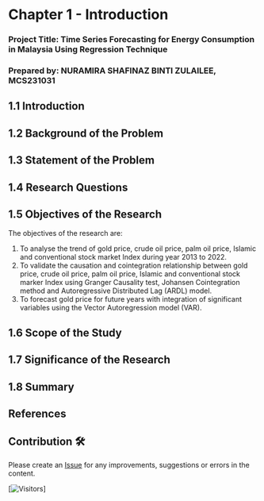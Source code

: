 # Chapter 1 - Introduction

### Project Title: Time Series Forecasting for Energy Consumption in Malaysia Using Regression Technique

### Prepared by: NURAMIRA SHAFINAZ BINTI ZULAILEE, MCS231031

## 1.1 Introduction


## 1.2 Background of the Problem


## 1.3 Statement of the Problem


## 1.4 Research Questions


## 1.5 Objectives of the Research

The objectives of the research are:

1) To analyse the trend of gold price, crude oil price, palm oil price, Islamic and conventional stock market Index during year 2013 to 2022.
2) To validate the causation and cointegration relationship between gold price, crude oil price, palm oil price, Islamic and conventional stock marker Index using Granger Causality test, Johansen Cointegration method and Autoregressive Distributed Lag (ARDL) model.
3) To forecast gold price for future years with integration of significant variables using the Vector Autoregression model (VAR).

## 1.6 Scope of the Study


## 1.7 Significance of the Research


## 1.8 Summary


## References



## Contribution 🛠️
Please create an [Issue](https://github.com/drshahizan/BDM/issues) for any improvements, suggestions or errors in the content.



[![Visitors](https://api.visitorbadge.io/api/visitors?path=https%3A%2F%2Fgithub.com%2Fdrshahizan&labelColor=%23697689&countColor=%23555555&style=plastic)]

